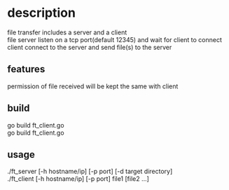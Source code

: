 # description
file transfer includes a server and a client<br />
file server listen on a tcp port(default 12345) and wait for client to connect<br />
client connect to the server and send file(s) to the server<br />

## features
permission of file received  will be kept the same with client<br />

## build
go build ft_client.go<br />
go build ft_client.go<br />

## usage
./ft_server [-h hostname/ip] [-p port] [-d target directory]<br />
./ft_client [-h hostname/ip] [-p port] file1 [file2 ...]<br />
